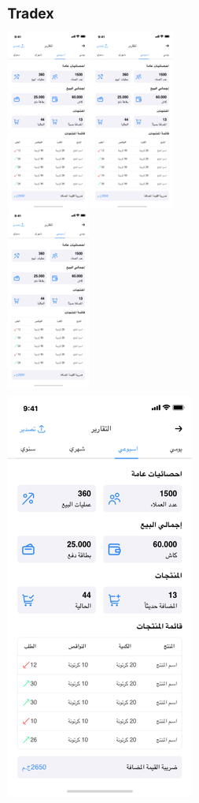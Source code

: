 # Tradex
<p float="center">
  <img src="https://github.com/nouraldinMedhat/Tradex/blob/main/images/report%20design.png" width="33%" />
  <img src="https://github.com/nouraldinMedhat/Tradex/blob/main/images/report%20design.png" width="33%" /> 
  <img src="https://github.com/nouraldinMedhat/Tradex/blob/main/images/report%20design.png" width="33%" />
</p>

![alt text](https://github.com/nouraldinMedhat/Tradex/blob/main/images/report%20design.png)
